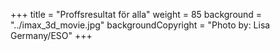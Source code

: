 +++
title = "Proffsresultat för alla"
weight = 85
background = "../imax_3d_movie.jpg"
backgroundCopyright = "Photo by: Lisa Germany/ESO"
+++
